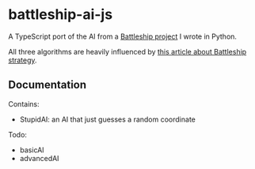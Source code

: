 # battleship-ai-js

A TypeScript port of the AI from a [Battleship project](https://www.github.com/FyreByrd/battleship_in_cmd) I wrote in Python.

All three algorithms are heavily influenced by [this article about Battleship strategy](https://www.datagenetics.com/blog/december32011/).

## Documentation

Contains:

- StupidAI: an AI that just guesses a random coordinate

Todo:

- basicAI
- advancedAI
